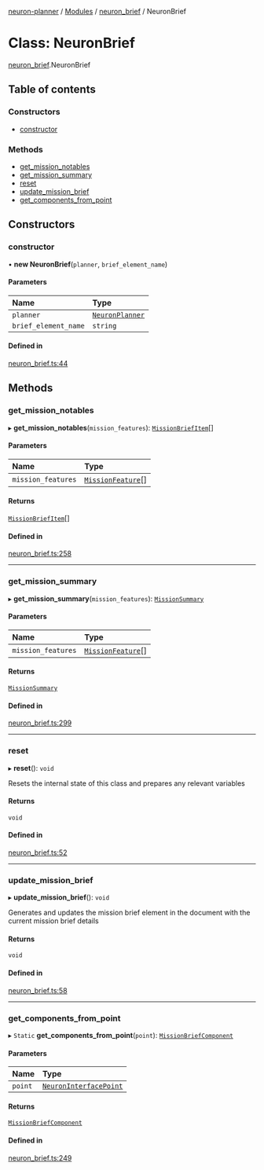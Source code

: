 [neuron-planner](../README.md) / [Modules](../modules.md) / [neuron\_brief](../modules/neuron_brief.md) / NeuronBrief

# Class: NeuronBrief

[neuron_brief](../modules/neuron_brief.md).NeuronBrief

## Table of contents

### Constructors

- [constructor](neuron_brief.NeuronBrief.md#constructor)

### Methods

- [get\_mission\_notables](neuron_brief.NeuronBrief.md#get_mission_notables)
- [get\_mission\_summary](neuron_brief.NeuronBrief.md#get_mission_summary)
- [reset](neuron_brief.NeuronBrief.md#reset)
- [update\_mission\_brief](neuron_brief.NeuronBrief.md#update_mission_brief)
- [get\_components\_from\_point](neuron_brief.NeuronBrief.md#get_components_from_point)

## Constructors

### constructor

• **new NeuronBrief**(`planner`, `brief_element_name`)

#### Parameters

| Name | Type |
| :------ | :------ |
| `planner` | [`NeuronPlanner`](neuron_planner.NeuronPlanner.md) |
| `brief_element_name` | `string` |

#### Defined in

[neuron_brief.ts:44](https://github.com/vtol-neuron/neuron-planner/blob/4fe8ba4/src/js/neuron_brief.ts#L44)

## Methods

### get\_mission\_notables

▸ **get_mission_notables**(`mission_features`): [`MissionBriefItem`](../interfaces/neuron_brief.MissionBriefItem.md)[]

#### Parameters

| Name | Type |
| :------ | :------ |
| `mission_features` | [`MissionFeature`](../modules/neuron_planner.md#missionfeature)[] |

#### Returns

[`MissionBriefItem`](../interfaces/neuron_brief.MissionBriefItem.md)[]

#### Defined in

[neuron_brief.ts:258](https://github.com/vtol-neuron/neuron-planner/blob/4fe8ba4/src/js/neuron_brief.ts#L258)

___

### get\_mission\_summary

▸ **get_mission_summary**(`mission_features`): [`MissionSummary`](../interfaces/neuron_brief.MissionSummary.md)

#### Parameters

| Name | Type |
| :------ | :------ |
| `mission_features` | [`MissionFeature`](../modules/neuron_planner.md#missionfeature)[] |

#### Returns

[`MissionSummary`](../interfaces/neuron_brief.MissionSummary.md)

#### Defined in

[neuron_brief.ts:299](https://github.com/vtol-neuron/neuron-planner/blob/4fe8ba4/src/js/neuron_brief.ts#L299)

___

### reset

▸ **reset**(): `void`

Resets the internal state of this class and prepares any relevant variables

#### Returns

`void`

#### Defined in

[neuron_brief.ts:52](https://github.com/vtol-neuron/neuron-planner/blob/4fe8ba4/src/js/neuron_brief.ts#L52)

___

### update\_mission\_brief

▸ **update_mission_brief**(): `void`

Generates and updates the mission brief element in the document with the current mission brief details

#### Returns

`void`

#### Defined in

[neuron_brief.ts:58](https://github.com/vtol-neuron/neuron-planner/blob/4fe8ba4/src/js/neuron_brief.ts#L58)

___

### get\_components\_from\_point

▸ `Static` **get_components_from_point**(`point`): [`MissionBriefComponent`](../interfaces/neuron_brief.MissionBriefComponent.md)

#### Parameters

| Name | Type |
| :------ | :------ |
| `point` | [`NeuronInterfacePoint`](neuron_interfaces.NeuronInterfacePoint.md) |

#### Returns

[`MissionBriefComponent`](../interfaces/neuron_brief.MissionBriefComponent.md)

#### Defined in

[neuron_brief.ts:249](https://github.com/vtol-neuron/neuron-planner/blob/4fe8ba4/src/js/neuron_brief.ts#L249)
